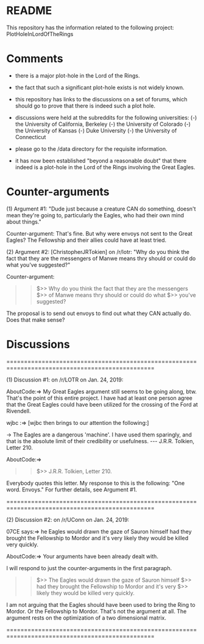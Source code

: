 # README

This repository has the information related to the following project:
PlotHoleInLordOfTheRings

# Comments

- there is a major plot-hole in the Lord of the Rings.
- the fact that such a significant plot-hole exists is not widely known.
- this repository has links to the discussions on a set of forums, which
  should go to prove that there is indeed such a plot hole.
- discussions were held at the subreddits for the following universities:
(-) the University of California, Berkeley
(-) the University of Colorado
(-) the University of Kansas
(-) Duke University
(-) the University of Connecticut

- please go to the /data directory for the requisite information.
- it has now been established "beyond a reasonable doubt" that there indeed is a plot-hole in the Lord of the Rings involving the Great Eagles.

# Counter-arguments

(1) Argument #1: "Dude just because a creature CAN do something, doesn't mean they're going to, particularly the Eagles, who had their own mind about things."

Counter-argument: That's fine. But why were envoys not sent to the Great Eagles? The Fellowship and their allies could have at least tried.

(2) Argument #2: [ChristopherJRTokien] on /r/lotr: "Why do you think the fact that they are the messengers of Manwe means thry should or could do what you've suggested?"

Counter-argument: 

>>$>> Why do you think the fact that they are the messengers 
>>$>> of Manwe means thry should or could do what 
>>$>> you've suggested?

The proposal is to send out envoys to find out what they CAN actually do. Does that make sense?


# Discussions

================================================================================================

(1) Discussion #1: on /r/LOTR on Jan. 24, 2019:

AboutCode:=> My Great Eagles argument still seems to be going along, btw. That's the point of this entire project. I have had at least one person agree that the Great Eagles could have been utilized for the crossing of the Ford at Rivendell.

wjbc :=> [wjbc then brings to our attention the following:]

-> The Eagles are a dangerous 'machine'. I have used them sparingly, and that is the absolute limit of their credibility or usefulness. --- J.R.R. Tolkien, Letter 210.

AboutCode:=> 
>>$>> J.R.R. Tolkien, Letter 210.

Everybody quotes this letter. My response to this is the following: "One word. Envoys." For further details, see Argument #1.

================================================================================================

(2) Discussion #2: on /r/UConn on Jan. 24, 2019:

07CE says:=> he Eagles would drawn the gaze of Sauron himself had they brought the Fellowship to Mordor and it's very likely they would be killed very quickly.

AboutCode:=>
Your arguments have been already dealt with.

I will respond to just the counter-arguments in the first paragraph.

>>$>> The Eagles would drawn the gaze of Sauron himself 
>>$>> had they brought the Fellowship to Mordor and it's very 
>>$>> likely they would be killed very quickly. 

I am not arguing that the Eagles should have been used to bring the Ring to Mordor. Or the Fellowship to Mordor. That's not the argument at all. The argument rests on the optimization of a two dimensional matrix.

================================================================================================
